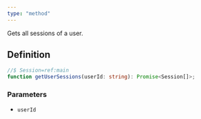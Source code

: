```yaml
---
type: "method"
---
```


Gets all sessions of a user.

## Definition

```ts
//$ Session=ref:main
function getUserSessions(userId: string): Promise<Session[]>;
```

### Parameters

- `userId`
